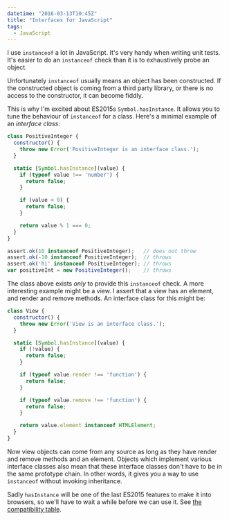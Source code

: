 ```yaml
---
datetime: "2016-03-13T10:45Z"
title: "Interfaces for JavaScript"
tags:
  - JavaScript
---
```

I use `instanceof` a lot in JavaScript. It's very handy when writing unit tests. It's easier to do
an `instanceof` check than it is to exhaustively probe an object.

Unfortunately `instanceof` usually means an object has been constructed. If the constructed object
is coming from a third party library, or there is no access to the constructor, it can become
fiddly.

This is why I'm excited about ES2015s `Symbol.hasInstance`. It allows you to tune the behaviour of
`instanceof` for a class. Here's a minimal example of an _interface class_:

```javascript
class PositiveInteger {
  constructor() {
    throw new Error('PositiveInteger is an interface class.');
  }

  static [Symbol.hasInstance](value) {
    if (typeof value !== 'number') {
      return false;
    }

    if (value < 0) {
      return false;
    }

    return value % 1 === 0;
  }
}

assert.ok(10 instanceof PositiveInteger);   // does not throw
assert.ok(-10 instanceof PositiveInteger);  // throws
assert.ok('hi' instanceof PositiveInteger); // throws
var positiveInt = new PositiveInteger();    // throws
```

The class above exists _only_ to provide this `instanceof` check. A more interesting example might
be a view. I assert that a view has an element, and render and remove methods. An interface class
for this might be:

```javascript
class View {
  constructor() {
    throw new Error('View is an interface class.');
  }

  static [Symbol.hasInstance](value) {
    if (!value) {
      return false;
    }

    if (typeof value.render !== 'function') {
      return false;
    }

    if (typeof value.remove !== 'function') {
      return false;
    }

    return value.element instanceof HTMLElement;
  }
}
```

Now view objects can come from any source as long as they have render and remove methods and an
element. Objects which implement various interface classes also mean that these interface classes
don't have to be in the same prototype chain. In other words, it gives you a way to use `instanceof`
without invoking inheritance.

Sadly `hasInstance` will be one of the last ES2015 features to make it into browsers, so we'll have
to wait a while before we can use it. See
[the compatibility table](http://kangax.github.io/compat-table/es6/#test-well-known_symbols_Symbol.hasInstance).
